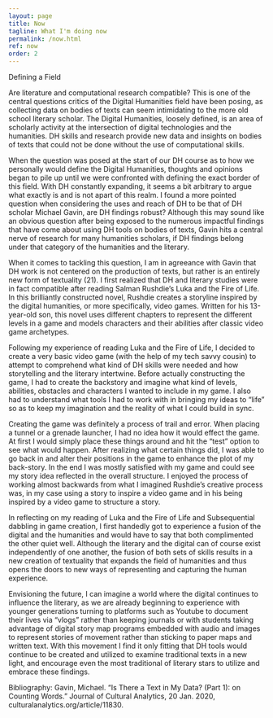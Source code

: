 ```yaml
---
layout: page
title: Now
tagline: What I'm doing now
permalink: /now.html
ref: now
order: 2
---
```


Defining a Field

Are literature and computational research compatible? This is one of the central questions critics of the Digital Humanities field have been posing, as collecting data on bodies of texts can seem intimidating to the more old school literary scholar. The Digital Humanities, loosely defined, is an area of scholarly activity at the intersection of digital technologies and the humanities. DH skills and research provide new data and insights on bodies of texts that could not be done without the use of computational skills. 

When the question was posed at the start of our DH course as to how we personally would define the Digital Humanities, thoughts and opinions began to pile up until we were confronted with defining the exact border of this field. With DH constantly expanding, it seems a bit arbitrary to argue what exactly is and is not apart of this realm. I found a more pointed question when considering the uses and reach of DH to be that of DH scholar Michael Gavin, are DH findings robust? Although this may sound like an obvious question after being exposed to the numerous impactful findings that have come about using DH tools on bodies of texts, Gavin hits a central nerve of research for many humanities scholars, if DH findings belong under that category of the humanities and the literary. 

When it comes to tackling this question, I am in agreeance with Gavin that DH work is not centered on the production of texts, but rather is an entirely new form of textuality (21).  I first realized that DH and literary studies were in fact compatible after reading Salman Rushdie’s Luka and the Fire of Life. In this brilliantly constructed novel, Rushdie creates a storyline inspired by the digital humanities, or more specifically, video games. Written for his 13-year-old son, this novel uses different chapters to represent the different levels in a game and models characters and their abilities after classic video game archetypes.

Following my experience of reading Luka and the Fire of Life, I decided to create a very basic video game (with the help of my tech savvy cousin) to attempt to comprehend what kind of DH skills were needed and how storytelling and the literary intertwine. Before actually constructing the game, I had to create the backstory and imagine what kind of levels, abilities, obstacles and characters I wanted to include in my game. I also had to understand what tools I had to work with in bringing my ideas to “life” so as to keep my imagination and the reality of what I could build in sync. 

Creating the game was definitely a process of trail and error. When placing a tunnel or a grenade launcher, I had no idea how it would effect the game. At first I would simply place these things around and hit the “test” option to see what would happen. After realizing what certain things did, I was able to go back in and alter their positions in the game to enhance the plot of my back-story. In the end I was mostly satisfied with my game and could see my story idea reflected in the overall structure. I enjoyed the process of working almost backwards from what I imagined Rushdie’s creative process was, in my case using a story to inspire a video game and in his being inspired by a video game to structure a story. 

In reflecting on my reading of Luka and the Fire of Life and Subsequential dabbling in game creation, I first handedly got to experience a fusion of the digital and the humanities and would have to say that both complimented the other quiet well. Although the literary and the digital can of course exist independently of one another, the fusion of both sets of skills results in a new creation of textuality that expands the field of humanities and thus opens the doors to new ways of representing and capturing the human experience. 

Envisioning the future, I can imagine a world where the digital continues to influence the literary, as we are already beginning to experience with younger generations turning to platforms such as Youtube to document their lives via “vlogs” rather than keeping journals or with students taking advantage of digital story map programs embedded with audio and images to represent stories of movement rather than sticking to paper maps and written text. With this movement I find it only fitting that DH tools would continue to be created and utilized to examine traditional texts in a new light, and encourage even the most traditional of literary stars to utilize and embrace these findings. 




Bibliography:
Gavin, Michael. “Is There a Text in My Data? (Part 1): on Counting Words.” Journal of Cultural Analytics, 20 Jan. 2020, culturalanalytics.org/article/11830. 


